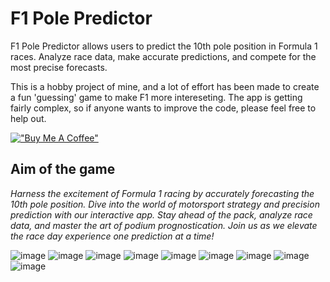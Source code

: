 # F1 Pole Predictor
F1 Pole Predictor allows users to predict the 10th pole position in Formula 1 races. Analyze race data, make accurate predictions, and compete for the most precise forecasts.

This is a hobby project of mine, and a lot of effort has been made to create a fun 'guessing' game to make F1 more intereseting. 
The app is getting fairly complex, so if anyone wants to improve the code, please feel free to help out. 

[!["Buy Me A Coffee"](https://www.buymeacoffee.com/assets/img/custom_images/orange_img.png)](https://www.buymeacoffee.com/FranktheTank)

## Aim of the game

*Harness the excitement of Formula 1 racing by accurately forecasting the 10th pole position. Dive into the world of motorsport strategy and precision prediction with our interactive app. Stay ahead of the pack, analyze race data, and master the art of podium prognostication. Join us as we elevate the race day experience one prediction at a time!*

![image](https://github.com/frank-kusel/F1-pole-predictor/assets/47039743/496f2c2c-940e-456e-ad81-bb5e28cf6b6c)
![image](https://github.com/frank-kusel/F1-pole-predictor/assets/47039743/b81fc772-aab4-48cb-8e7f-436c08797065)
![image](https://github.com/frank-kusel/F1-pole-predictor/assets/47039743/1d155475-53de-45c0-810d-2e19dcd602ff)
![image](https://github.com/frank-kusel/F1-pole-predictor/assets/47039743/e490f083-70bc-436b-a1ea-ca18b2d373f4)
![image](https://github.com/frank-kusel/F1-pole-predictor/assets/47039743/b22d474a-2869-4a5f-bad8-54cc880d4138)
![image](https://github.com/frank-kusel/F1-pole-predictor/assets/47039743/2ee3bf36-b234-4440-9c96-d918199af298)
![image](https://github.com/frank-kusel/F1-pole-predictor/assets/47039743/434fd029-430c-4974-b4b5-7ca27325ee45)
![image](https://github.com/frank-kusel/F1-pole-predictor/assets/47039743/f039b346-fb26-4f52-aa5e-61a3c744fac7)
![image](https://github.com/frank-kusel/F1-pole-predictor/assets/47039743/3726c071-f1ee-4ce1-811e-97eab2100f03)
